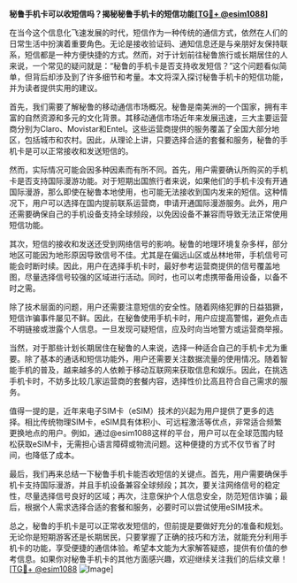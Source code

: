 **秘鲁手机卡可以收短信吗？揭秘秘鲁手机卡的短信功能[[TG💪+ @esim1088](https://t.me/s/esim1088)]**

在当今这个信息化飞速发展的时代，短信作为一种传统的通信方式，依然在人们的日常生活中扮演着重要角色。无论是接收验证码、通知信息还是与亲朋好友保持联系，短信都是一种方便快捷的方式。然而，对于计划前往秘鲁旅行或长期居住的人来说，一个常见的疑问就是：“秘鲁的手机卡是否支持收发短信？”这个问题看似简单，但背后却涉及到了许多细节和考量。本文将深入探讨秘鲁手机卡的短信功能，并为读者提供实用的建议。

首先，我们需要了解秘鲁的移动通信市场概况。秘鲁是南美洲的一个国家，拥有丰富的自然资源和多元的文化背景。其移动通信市场近年来发展迅速，三大主要运营商分别为Claro、Movistar和Entel。这些运营商提供的服务覆盖了全国大部分地区，包括城市和农村。因此，从理论上讲，只要选择合适的套餐和服务，秘鲁的手机卡是可以正常接收和发送短信的。

然而，实际情况可能会因多种因素而有所不同。首先，用户需要确认所购买的手机卡是否支持国际漫游功能。对于短期出国旅行者来说，如果他们的手机卡没有开通国际漫游，那么即使在秘鲁本地使用，也可能无法接收到国内发来的短信。这种情况下，用户可以选择在国内提前联系运营商，申请开通国际漫游服务。此外，用户还需要确保自己的手机设备支持全球频段，以免因设备不兼容而导致无法正常使用短信功能。

其次，短信的接收和发送还受到网络信号的影响。秘鲁的地理环境复杂多样，部分地区可能因为地形原因导致信号不佳。尤其是在偏远山区或丛林地带，手机信号可能会时断时续。因此，用户在选择手机卡时，最好参考运营商提供的信号覆盖地图，尽量选择信号较强的区域进行活动。同时，也可以考虑携带备用设备，以备不时之需。

除了技术层面的问题，用户还需要注意短信的安全性。随着网络犯罪的日益猖獗，短信诈骗事件屡见不鲜。因此，在秘鲁使用手机卡时，用户应提高警惕，避免点击不明链接或泄露个人信息。一旦发现可疑短信，应及时向当地警方或运营商举报。

当然，对于那些计划长期居住在秘鲁的人来说，选择一种适合自己的手机卡尤为重要。除了基本的通话和短信功能外，用户还需要关注数据流量的使用情况。随着智能手机的普及，越来越多的人依赖于移动互联网来获取信息和娱乐。因此，在挑选手机卡时，不妨多比较几家运营商的套餐内容，选择性价比高且符合自己需求的服务。

值得一提的是，近年来电子SIM卡（eSIM）技术的兴起为用户提供了更多的选择。相比传统物理SIM卡，eSIM具有体积小、可远程激活等优点，非常适合频繁更换地点的用户。例如，通过@esim1088这样的平台，用户可以在全球范围内轻松获取eSIM卡，无需担心语言障碍或物流问题。这种便捷的方式不仅节省了时间，也降低了成本。

最后，我们再来总结一下秘鲁手机卡能否收短信的关键点。首先，用户需要确保手机卡支持国际漫游，并且手机设备兼容全球频段；其次，要关注网络信号的稳定性，尽量选择信号良好的区域；再次，注意保护个人信息安全，防范短信诈骗；最后，根据个人需求选择合适的套餐和服务，必要时可以尝试使用eSIM技术。

总之，秘鲁的手机卡是可以正常收发短信的，但前提是要做好充分的准备和规划。无论你是短期游客还是长期居民，只要掌握了正确的技巧和方法，就能充分利用手机卡的功能，享受便捷的通信体验。希望本文能为大家解答疑惑，提供有价值的参考信息。如果你对秘鲁手机卡的其他方面感兴趣，欢迎继续关注我们的后续文章！[[TG💪+ @esim1088](https://t.me/s/esim1088) ![Image](https://i.postimg.cc/4NQfJmqS/Snipaste-2025-05-13-00-14-12.png)]